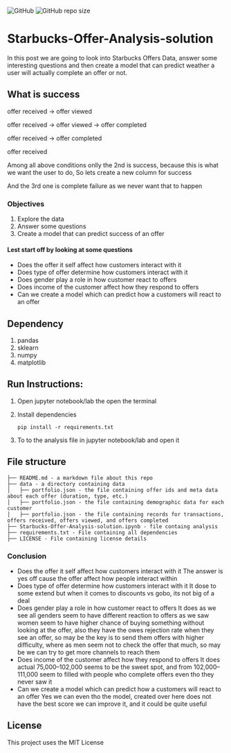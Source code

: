 
![GitHub](https://img.shields.io/github/license/kazifarhanuddin/Starbucks-Offer-Analysis-solution)
![GitHub repo size](https://img.shields.io/github/repo-size/kazifarhanuddin/Starbucks-Offer-Analysis-solution)

# Starbucks-Offer-Analysis-solution

In this post we are going to look into Starbucks Offers Data, answer some interesting questions and then create a model that can predict weather a user will actually complete an offer or not.

## What is success

offer received -> offer viewed

offer received -> offer viewed -> offer completed

offer received -> offer completed

offer received 


Among all above conditions onlly the 2nd is success, because this is what we want the user to do, So lets create a new column for success

And the 3rd one is complete failure as we never want that to happen

### Objectives

1. Explore the data 
2. Answer some questions
3. Create a model that can predict success of an offer

#### Lest start off by looking at some questions

- Does the offer it self affect how customers interact with it
- Does type of offer determine how customers interact with it
- Does gender play a role in how customer react to offers
- Does income of the customer affect how they respond to offers 
- Can we create a model which can predict how a customers will react to an offer

## Dependency

1. pandas
1. sklearn
1. numpy
1. matplotlib

## Run Instructions:

1. Open jupyter notebook/lab the open the terminal 

2. Install dependencies

    `pip install -r requirements.txt`

3. To to the analysis file in jupyter notebook/lab and open it

## File structure 

```
├── README.md - a markdown file about this repo
├── data - a directory containing data
│   ├── portfolio.json - the file containing offer ids and meta data about each offer (duration, type, etc.)
│   ├── portfolio.json - the file containing demographic data for each customer
│   ├── portfolio.json - the file containing records for transactions, offers received, offers viewed, and offers completed
├── Starbucks-Offer-Analysis-solution.ipynb - file containg analysis
├── requirements.txt - File containing all dependencies
├── LICENSE - File containing license details
```

### Conclusion

- Does the offer it self affect how customers interact with it
    The answer is yes off cause the offer affect how people interact within
- Does type of offer determine how customers interact with it
    It dose to some extend but when it comes to discounts vs gobo, its not big of a deal
- Does gender play a role in how customer react to offers
    It does as we see all genders seem to have different reaction to offers as we saw women seem to have higher chance of buying something without looking at the offer, also they have the owes rejection rate when they see an offer, so may be the key is to send them offers with higher difficulty, where as men seem not to check the offer that much, so may be we can try to get more channels to reach them
- Does income of the customer affect how they respond to offers
    It does actual 75,000–102,000 seems to be the sweet spot, and from 102,000–111,000 seem to filled with people who complete offers even tho they never saw it
- Can we create a model which can predict how a customers will react to an offer
    Yes we can even tho the model, created over here does not  have the best score we can improve it, and it could be quite useful

## License

This project uses the MIT License
